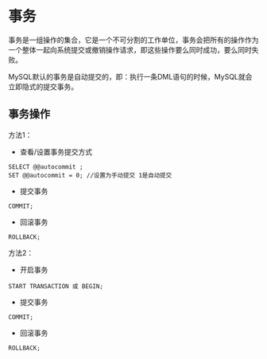 # 事务
事务是一组操作的集合，它是一个不可分割的工作单位，事务会把所有的操作作为一个整体一起向系统提交或撤销操作请求，即这些操作要么同时成功，要么同时失败。

MySQL默认的事务是自动提交的，即：执行一条DML语句的时候，MySQL就会立即隐式的提交事务。


## 事务操作
方法1：
- 查看/设置事务提交方式
```mysql
SELECT @@autocommit ;
SET @@autocommit = 0; //设置为手动提交 1是自动提交
```

- 提交事务
```mysql
COMMIT;
```
- 回滚事务
```mysql
ROLLBACK;
```


方法2：
- 开启事务
```mysql
START TRANSACTION 或 BEGIN;
```
- 提交事务
```mysql
COMMIT;
```
- 回滚事务
```mysql
ROLLBACK;
```
